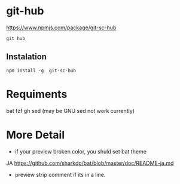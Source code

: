 # git-hub

https://www.npmjs.com/package/git-sc-hub

```
git hub
```


## Instalation

```
npm install -g  git-sc-hub
```

# Requiments
bat
fzf
gh
sed (may be GNU sed not work currently)

# More Detail

- if your preview broken color, you shuld set bat theme

JA https://github.com/sharkdp/bat/blob/master/doc/README-ja.md

- preview strip <!-- --> comment if its in a line.

